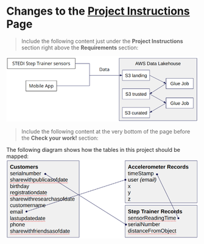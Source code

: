 # Changes to the [Project Instructions](https://learn.udacity.com/nanodegrees/nd027/parts/cd12441/lessons/b872a5b3-25f5-436a-bf68-c2c35a1ec626/concepts/a9b97ccf-af67-4e99-a10e-41f06ecb15f5) Page

> Include the following content just under the **Project Instructions** section right above the **Requirements** section:

![flowchart](./images/flowchart.png)


> Include the following content at the very bottom of the page before the **Check your work!** section:

The following diagram shows how the tables in this project should be mapped:
![dataset](./images/dataset.png)
